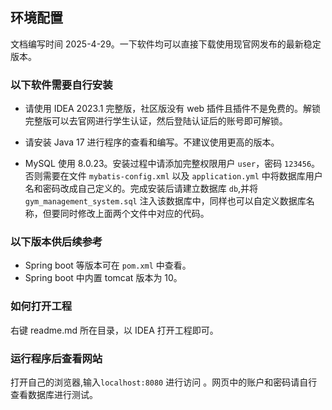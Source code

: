 ## 环境配置

文档编写时间 2025-4-29。一下软件均可以直接下载使用现官网发布的最新稳定版本。

### 以下软件需要自行安装

- 请使用 IDEA 2023.1 完整版，社区版没有 web 插件且插件不是免费的。解锁完整版可以去官网进行学生认证，然后登陆认证后的账号即可解锁。

- 请安装 Java 17 进行程序的查看和编写。不建议使用更高的版本。

- MySQL 使用 8.0.23。安装过程中请添加完整权限用户 `user`，密码 `123456`。否则需要在文件 `mybatis-config.xml` 以及 `application.yml` 中将数据库用户名和密码改成自己定义的。完成安装后请建立数据库 `db`,并将 `gym_management_system.sql` 注入该数据库中，同样也可以自定义数据库名称，但要同时修改上面两个文件中对应的代码。

### 以下版本供后续参考

- Spring boot 等版本可在 `pom.xml` 中查看。
- Spring boot 中内置 tomcat 版本为 10。

### 如何打开工程

右键 readme.md 所在目录，以 IDEA 打开工程即可。

### 运行程序后查看网站

打开自己的浏览器,输入`localhost:8080` 进行访问 。网页中的账户和密码请自行查看数据库进行测试。

